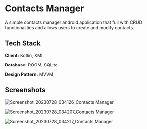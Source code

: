 
# Contacts Manager

A simple contacts manager android application that full with CRUD functionalities and allows users to create and modify contacts.



## Tech Stack

**Client:** Kotlin, XML

**Database:** ROOM, SQLite

**Design Pattern:** MVVM


## Screenshots

![Screenshot_20230728_034126_Contacts Manager](https://github.com/AdrianIkeaba/Contacts-Manager/assets/46406218/9b17dc02-c0a1-460e-acb1-f8a21b08baa8)

![Screenshot_20230728_034207_Contacts Manager](https://github.com/AdrianIkeaba/Contacts-Manager/assets/46406218/d9b1b771-83dc-4794-8a23-f00551e60e51)

![Screenshot_20230728_034217_Contacts Manager](https://github.com/AdrianIkeaba/Contacts-Manager/assets/46406218/12104355-e285-4c8d-b43d-db4b44265757)


